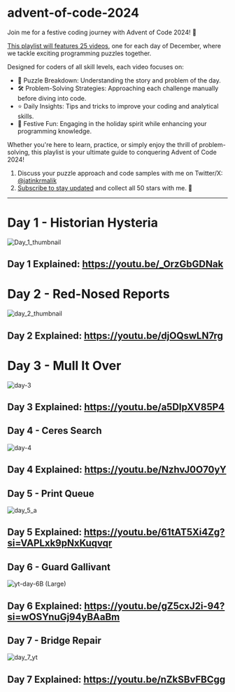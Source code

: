 # advent-of-code-2024

Join me for a festive coding journey with Advent of Code 2024! 🎄 

[This playlist will features 25 videos](https://youtube.com/playlist?list=PL33VRicG3dcV9JRdzmfYDttlpkc_jmvMc&si=8ZVQhuJHwwyKg2Po), one for each day of December, where we tackle exciting programming puzzles together. 

Designed for coders of all skill levels, each video focuses on:

- 🧩 Puzzle Breakdown: Understanding the story and problem of the day.
- 🛠️ Problem-Solving Strategies: Approaching each challenge manually before diving into code.
- ⭐ Daily Insights: Tips and tricks to improve your coding and analytical skills.
- 🎅 Festive Fun: Engaging in the holiday spirit while enhancing your programming knowledge.

Whether you're here to learn, practice, or simply enjoy the thrill of problem-solving, this playlist is your ultimate guide to conquering Advent of Code 2024! 

1. Discuss your puzzle approach and code samples with me on Twitter/X: [@jatinkrmalik](https://x.com/jatinkrmalik)
2. [Subscribe to stay updated](https://youtube.com/playlist?list=PL33VRicG3dcV9JRdzmfYDttlpkc_jmvMc&si=8ZVQhuJHwwyKg2Po) and collect all 50 stars with me. 🎁

---

# Day 1 - Historian Hysteria
![Day_1_thumbnail](https://github.com/user-attachments/assets/ef9e456c-dde6-47aa-a78a-41fb48969e59)

## Day 1 Explained: https://youtu.be/_OrzGbGDNak


# Day 2 - Red-Nosed Reports
![day_2_thumbnail](https://github.com/user-attachments/assets/ea525d21-e24b-4265-9471-0d36b54bda4f)

## Day 2 Explained: https://youtu.be/djOQswLN7rg

# Day 3 - Mull It Over
![day-3](https://github.com/user-attachments/assets/d8baf007-3922-46ba-9a46-694244e312e3)

## Day 3 Explained: https://youtu.be/a5DIpXV85P4

## Day 4 - Ceres Search
![day-4](https://github.com/user-attachments/assets/da76e45d-413b-4099-b43b-ced17053938a)

## Day 4 Explained: https://youtu.be/NzhvJ0O70yY

## Day 5 - Print Queue
![day_5_a](https://github.com/user-attachments/assets/311be4c8-f2e2-4b25-806c-0a70a563d969)

## Day 5 Explained: https://youtu.be/61tAT5Xi4Zg?si=VAPLxk9pNxKuqvqr

## Day 6 - Guard Gallivant
![yt-day-6B (Large)](https://github.com/user-attachments/assets/34e84945-26b0-4ea8-8933-481b2015d83f)

## Day 6 Explained: https://youtu.be/gZ5cxJ2i-94?si=wOSYnuGj94yBAaBm

## Day 7 - Bridge Repair
![day_7_yt](https://github.com/user-attachments/assets/fc7b2bdb-69dd-42bd-8291-e232331cecfc)

## Day 7 Explained: https://youtu.be/nZkSBvFBCgg 
